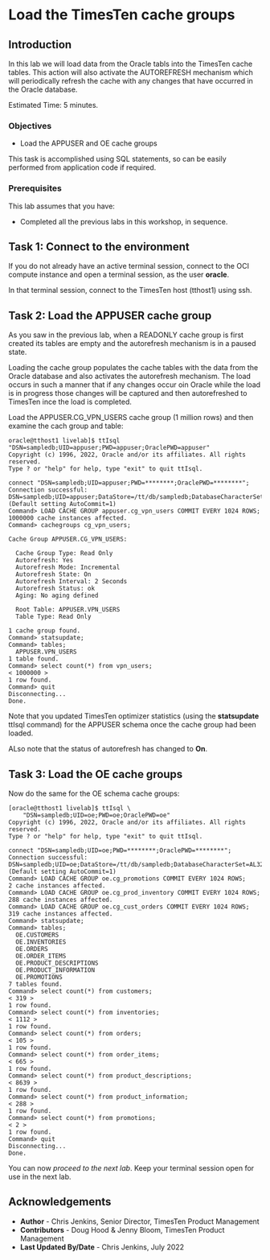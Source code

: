 # Load the TimesTen cache groups

## Introduction

In this lab we will load data from the Oracle tabls into the TimesTen cache tables. This action will also activate the AUTOREFRESH mechanism which will periodically refresh the cache with any changes that have occurred in the Oracle database.

Estimated Time: 5 minutes.

### Objectives

- Load the APPUSER and OE cache groups

This task is accomplished using SQL statements, so can be easily performed from application code if required.

### Prerequisites

This lab assumes that you have:

- Completed all the previous labs in this workshop, in sequence.

## Task 1: Connect to the environment

If you do not already have an active terminal session, connect to the OCI compute instance and open a terminal session, as the user **oracle**.

In that terminal session, connect to the TimesTen host (tthost1) using ssh.

## Task 2: Load the APPUSER cache group

As you saw in the previous lab, when a READONLY cache group is first created its tables are empty and the autorefresh mechanism is in a paused state.

Loading the cache group populates the cache tables with the data from the Oracle database and also activates the autorefresh mechanism. The load occurs in such a manner that if any changes occur oin Oracle while the load is in progress those changes will be captured and then autorefreshed to TimesTen ince the load is completed.

Load the APPUSER.CG_VPN_USERS cache group (1 million rows) and then examine the cach group and table:

```
oracle@tthost1 livelab]$ ttIsql "DSN=sampledb;UID=appuser;PWD=appuser;OraclePWD=appuser"
Copyright (c) 1996, 2022, Oracle and/or its affiliates. All rights reserved.
Type ? or "help" for help, type "exit" to quit ttIsql.

connect "DSN=sampledb;UID=appuser;PWD=********;OraclePWD=********";
Connection successful: DSN=sampledb;UID=appuser;DataStore=/tt/db/sampledb;DatabaseCharacterSet=AL32UTF8;ConnectionCharacterSet=AL32UTF8;LogFileSize=256;LogBufMB=256;PermSize=1024;TempSize=256;OracleNetServiceName=ORCLPDB1;
(Default setting AutoCommit=1)
Command> LOAD CACHE GROUP appuser.cg_vpn_users COMMIT EVERY 1024 ROWS;
1000000 cache instances affected.
Command> cachegroups cg_vpn_users;

Cache Group APPUSER.CG_VPN_USERS:

  Cache Group Type: Read Only
  Autorefresh: Yes
  Autorefresh Mode: Incremental
  Autorefresh State: On
  Autorefresh Interval: 2 Seconds
  Autorefresh Status: ok
  Aging: No aging defined

  Root Table: APPUSER.VPN_USERS
  Table Type: Read Only

1 cache group found.
Command> statsupdate;
Command> tables;
  APPUSER.VPN_USERS
1 table found. 
Command> select count(*) from vpn_users;
< 1000000 >
1 row found.
Command> quit
Disconnecting...
Done.
```

Note that you updated TimesTen optimizer statistics (using the **statsupdate** ttIsql command) for the APPUSER schema once the cache group had been loaded.

ALso note that the status of autorefresh has changed to  **On**.

## Task 3: Load the OE cache groups

Now do the same for the OE schema cache groups:

```
[oracle@tthost1 livelab]$ ttIsql \
    "DSN=sampledb;UID=oe;PWD=oe;OraclePWD=oe"
Copyright (c) 1996, 2022, Oracle and/or its affiliates. All rights reserved.
Type ? or "help" for help, type "exit" to quit ttIsql.

connect "DSN=sampledb;UID=oe;PWD=********;OraclePWD=********";
Connection successful: DSN=sampledb;UID=oe;DataStore=/tt/db/sampledb;DatabaseCharacterSet=AL32UTF8;ConnectionCharacterSet=AL32UTF8;LogFileSize=256;LogBufMB=256;PermSize=1024;TempSize=256;OracleNetServiceName=ORCLPDB1;
(Default setting AutoCommit=1)
Command> LOAD CACHE GROUP oe.cg_promotions COMMIT EVERY 1024 ROWS;
2 cache instances affected.
Command> LOAD CACHE GROUP oe.cg_prod_inventory COMMIT EVERY 1024 ROWS;
288 cache instances affected.
Command> LOAD CACHE GROUP oe.cg_cust_orders COMMIT EVERY 1024 ROWS;
319 cache instances affected.
Command> statsupdate;
Command> tables;
  OE.CUSTOMERS
  OE.INVENTORIES
  OE.ORDERS
  OE.ORDER_ITEMS
  OE.PRODUCT_DESCRIPTIONS
  OE.PRODUCT_INFORMATION
  OE.PROMOTIONS
7 tables found.
Command> select count(*) from customers;
< 319 >
1 row found.
Command> select count(*) from inventories;
< 1112 >
1 row found.
Command> select count(*) from orders;
< 105 >
1 row found.
Command> select count(*) from order_items;
< 665 >
1 row found.
Command> select count(*) from product_descriptions;
< 8639 >
1 row found.
Command> select count(*) from product_information;
< 288 >
1 row found.
Command> select count(*) from promotions;
< 2 >
1 row found.
Command> quit
Disconnecting...
Done.
```

You can now *proceed to the next lab*. Keep your terminal session open for use in the next lab.

## Acknowledgements

* **Author** - Chris Jenkins, Senior Director, TimesTen Product Management
* **Contributors** -  Doug Hood & Jenny Bloom, TimesTen Product Management
* **Last Updated By/Date** - Chris Jenkins, July 2022

